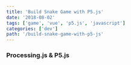 ```yaml
---
title: 'Build Snake Game with P5.js'
date: '2018-08-02'
tags: ['game', 'vue', 'p5.js', 'javascript']
categories: ['dev']
path: '/build-snake-game-with-p5-js'
---
```


### Processing.js & P5.js

